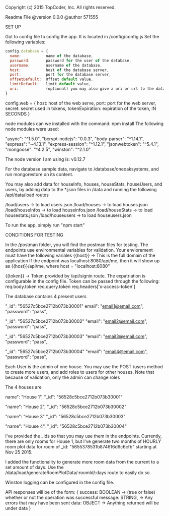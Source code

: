 
Copyright (c) 2015 TopCoder, Inc. All rights reserved.


Readme File
@version 0.0.0
@author 571555

SET UP

Got to config file to config the app. It is located in /config/config.js
Set the following variables: 

```javascript
config.database = {
  name:           name of the database,
  password:       password for the user of the database,
  username:       username of the database,
  host:           host of the database server,
  port:           port for the database server,
  offsetDefault:  Offset default value,
  limitDefault:   limit default value,
  uri:            (optional) you may also give a uri or url to the database,
}
```

config.web = {
  host:            host of the web serve,
  port:            port for the web server,
  secret:          secret used in tokens,
  tokenExpiration: expiration of the token, IN SECONDS
}

node modules can we installed with the command: npm install
The following node modules were used: 

"async": "^1.5.0",
"bcrypt-nodejs": "0.0.3",
"body-parser": "^1.14.1",
"express": "~4.13.1",
"express-session": "^1.12.1",
"jsonwebtoken": "^5.4.1",
"mongoose": "^4.2.5",
"winston": "^2.1.0"

The node version I am using is:
v0.12.7


For the database sample data, navigate to /database/oneoaksystems, and run mongorestore on its content.

You may also add data for houseInfo, houses, houseStats, houseUsers, and users, by adding
data to the *.json files in /data and running the following /api/data/load routes

/load/users      -> to load users.json
/load/houses     -> to load houses.json
/load/houseInfos -> to load houseinfos.json
/load/houseStats -> to load housestats.json
/load/houseusers -> to load houseusers.json

To run the app, simply run "npm start"

CONDITIONS FOR TESTING

In the /postman folder, you will find the postman files for testing. The endpoints use
environmental variables for validation. Your enviorement must have the following variales
{{host}}  -> This is the full domain of the application
             If the endpoint was localhost:8080/api/me, then it will show up as {{host}}/api/me,
             where host = "localhost:8080"

{{token}} -> Token provided by /api/signin route. The expatriation is configurable in the 
             config file. Token can be passed through the following:
                req.body.token
                req.query.token
                req.headers['x-access-token']

The database contains 4 present users

"_id":     "56527c5bce2712b073b30001"
email":    "email1@email.com",
"password": "pass",
 
"_id":     "56527c5bce2712b073b30002"
"email":    "email2@email.com",
"password": "pass",
 
"_id":     "56527c5bce2712b073b30003"
"email":    "email3@email.com",
"password": "pass",
 
"_id":     "56527c5bce2712b073b30004"
"email":    "email4@email.com",
"password": "pass",

Each User is the admin of one house. You may use the POST /users method to create more users, 
and add roles to users for other houses. Note that because of validation, only the admin
can change roles

The 4 houses are

name":  "House 1",
"_id":   "56528c5bce2712b073b30001"

"name":  "House 2",
"_id":   "56528c5bce2712b073b30002"

"name":  "House 3"
"_id":   "56528c5bce2712b073b30003"

"name":  "House 4",
"_id":   "56528c5bce2712b073b30004"

I've provided the _ids so that you may use them in the endpoints. Currently, there
are only rooms for House 1, but I've generate two months of HOURLY room plot data for
room of _id: "5655378531b874616d6c6cfb" starting at Nov 25 2015.

I added the functionality to generate more room data from the current to a set amount of days.
Use the /data/load/generateRoomPlotData/:roomId/:days route to easily do so. 

Winston logging can be configured in the config file. 

API responses will be of the form: 
  {
    success: BOOLEAN -> (true or false) whether or not the operation was successful
    message: STRING, -> Any errors that may have been sent
    data: OBJECT     -> Anything returned will be under data
  }



